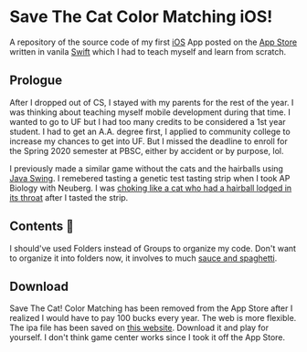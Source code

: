 # Save The Cat Color Matching iOS!

A repository of the source code of my first [iOS](https://developer.apple.com/ios/) App posted on the [App Store](https://www.apple.com/app-store/) written in vanila [Swift](https://www.apple.com/swift/) which I had to teach myself and learn from scratch.

## Prologue

After I dropped out of CS, I stayed with my parents for the rest of the year. I was thinking about teaching myself mobile development during that time. I wanted to go to UF but I had too many credits to be considered a 1st year student. I had to get an A.A. degree first, I applied to community college to increase my chances to get into UF. But I missed the deadline to enroll for the Spring 2020 semester at PBSC, either by accident or by purpose, lol.

I previously made a similar game without the cats and the hairballs using [Java Swing](https://en.wikipedia.org/wiki/Swing_(Java)). I remebered tasting a genetic test tasting strip when I took AP Biology with Neuberg. I was [choking like a cat who had a hairball lodged in its throat](https://www.youtube.com/watch?v=F5wWlMNBrvY) after I tasted the strip.

## Contents :meat_on_bone:

I should've used Folders instead of Groups to organize my code. Don't want to organize it into folders now, it involves to much [sauce and spaghetti](https://3.bp.blogspot.com/-zPUrgbYFGkM/T4N_PSZjgAI/AAAAAAAAHm4/rgAHlvSmgao/s1600/bacon+spaghetti+with+tomato+cream+sauce.JPG).

## Download

Save The Cat! Color Matching has been removed from the App Store after I realized I would have to pay 100 bucks every year. The web is more flexible. The ipa file has been saved on [this website](https://steprimo.com/iphone/cn/app/1501727048/Save-The-Cat-Color-Matching/). Download it and play for yourself. I don't think game center works since I took it off the App Store.
